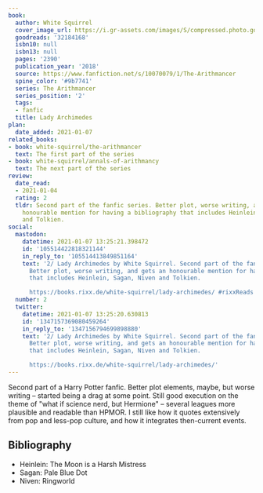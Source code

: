 ```yaml
---
book:
  author: White Squirrel
  cover_image_url: https://i.gr-assets.com/images/S/compressed.photo.goodreads.com/books/1475094359l/32184168.jpg
  goodreads: '32184168'
  isbn10: null
  isbn13: null
  pages: '2390'
  publication_year: '2018'
  source: https://www.fanfiction.net/s/10070079/1/The-Arithmancer
  spine_color: '#9b7741'
  series: The Arithmancer
  series_position: '2'
  tags:
  - fanfic
  title: Lady Archimedes
plan:
  date_added: 2021-01-07
related_books:
- book: white-squirrel/the-arithmancer
  text: The first part of the series
- book: white-squirrel/annals-of-arithmancy
  text: The next part of the series
review:
  date_read:
  - 2021-01-04
  rating: 2
  tldr: Second part of the fanfic series. Better plot, worse writing, and gets an
    honourable mention for having a bibliography that includes Heinlein, Sagan, Niven
    and Tolkien.
social:
  mastodon:
    datetime: 2021-01-07 13:25:21.398472
    id: '105514422818321144'
    in_reply_to: '105514413849851164'
    text: '2/ Lady Archimedes by White Squirrel. Second part of the fanfic series.
      Better plot, worse writing, and gets an honourable mention for having a bibliography
      that includes Heinlein, Sagan, Niven and Tolkien.

      https://books.rixx.de/white-squirrel/lady-archimedes/ #rixxReads'
  number: 2
  twitter:
    datetime: 2021-01-07 13:25:20.630813
    id: '1347157369080459264'
    in_reply_to: '1347156794699898880'
    text: '2/ Lady Archimedes by White Squirrel. Second part of the fanfic series.
      Better plot, worse writing, and gets an honourable mention for having a bibliography
      that includes Heinlein, Sagan, Niven and Tolkien.

      https://books.rixx.de/white-squirrel/lady-archimedes/'
---
```


Second part of a Harry Potter fanfic. Better plot elements, maybe, but worse writing – started being a drag at some
point. Still good execution on the theme of "what if science nerd, but Hermione" – several leagues more plausible and
readable than HPMOR. I still like how it quotes extensively from pop and less-pop culture, and how it integrates
then-current events.

## Bibliography

- Heinlein: The Moon is a Harsh Mistress
- Sagan: Pale Blue Dot
- Niven: Ringworld
